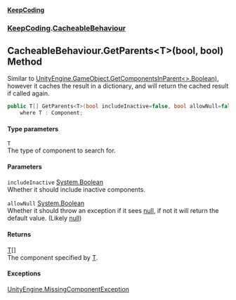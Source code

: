 #### [KeepCoding](index.md 'index')
### [KeepCoding](KeepCoding.md 'KeepCoding').[CacheableBehaviour](CacheableBehaviour.md 'KeepCoding.CacheableBehaviour')
## CacheableBehaviour.GetParents&lt;T&gt;(bool, bool) Method
Similar to [UnityEngine.GameObject.GetComponentsInParent&lt;&gt;.Boolean)](https://docs.microsoft.com/en-us/dotnet/api/UnityEngine.GameObject.GetComponentsInParent--1#UnityEngine_GameObject_GetComponentsInParent__1_System_Boolean_ 'UnityEngine.GameObject.GetComponentsInParent``1(System.Boolean)'), however it caches the result in a dictionary, and will return the cached result if called again.  
```csharp
public T[] GetParents<T>(bool includeInactive=false, bool allowNull=false)
    where T : Component;
```
#### Type parameters
<a name='KeepCoding.CacheableBehaviour.GetParents.T.(bool.bool).T'></a>
`T`  
The type of component to search for.
  
#### Parameters
<a name='KeepCoding.CacheableBehaviour.GetParents.T.(bool.bool).includeInactive'></a>
`includeInactive` [System.Boolean](https://docs.microsoft.com/en-us/dotnet/api/System.Boolean 'System.Boolean')  
Whether it should include inactive components.
  
<a name='KeepCoding.CacheableBehaviour.GetParents.T.(bool.bool).allowNull'></a>
`allowNull` [System.Boolean](https://docs.microsoft.com/en-us/dotnet/api/System.Boolean 'System.Boolean')  
Whether it should throw an exception if it sees [null](https://docs.microsoft.com/en-us/dotnet/csharp/language-reference/keywords/null 'https://docs.microsoft.com/en-us/dotnet/csharp/language-reference/keywords/null'), if not it will return the default value. (Likely [null](https://docs.microsoft.com/en-us/dotnet/csharp/language-reference/keywords/null 'https://docs.microsoft.com/en-us/dotnet/csharp/language-reference/keywords/null'))
  
#### Returns
[T](CacheableBehaviour.GetParents.NOeFJv2gez+AITPw2jnj3Q.md#KeepCoding.CacheableBehaviour.GetParents.T.(bool.bool).T 'KeepCoding.CacheableBehaviour.GetParents&lt;T&gt;(bool, bool).T')[[]](https://docs.microsoft.com/en-us/dotnet/api/System.Array 'System.Array')  
The component specified by [T](CacheableBehaviour.GetParents.NOeFJv2gez+AITPw2jnj3Q.md#KeepCoding.CacheableBehaviour.GetParents.T.(bool.bool).T 'KeepCoding.CacheableBehaviour.GetParents&lt;T&gt;(bool, bool).T').
#### Exceptions
[UnityEngine.MissingComponentException](https://docs.microsoft.com/en-us/dotnet/api/UnityEngine.MissingComponentException 'UnityEngine.MissingComponentException')  
